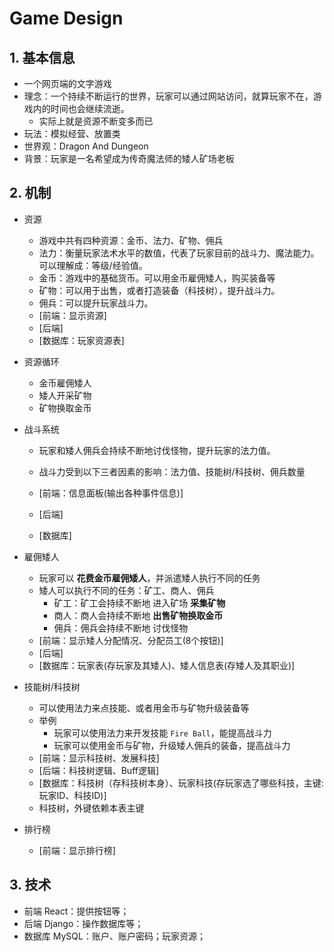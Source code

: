 # Game Design

## 1. 基本信息

- 一个网页端的文字游戏
- 理念：一个持续不断运行的世界，玩家可以通过网站访问，就算玩家不在，游戏内的时间也会继续流逝。
  - 实际上就是资源不断变多而已
- 玩法：模拟经营、放置类
- 世界观：Dragon And Dungeon
- 背景：玩家是一名希望成为传奇魔法师的矮人矿场老板

## 2. 机制

- 资源
  - 游戏中共有四种资源：金币、法力、矿物、佣兵
  - 法力：衡量玩家法术水平的数值，代表了玩家目前的战斗力、魔法能力。可以理解成：等级/经验值。
  - 金币：游戏中的基础货币。可以用金币雇佣矮人，购买装备等
  - 矿物：可以用于出售，或者打造装备（科技树），提升战斗力。
  - 佣兵：可以提升玩家战斗力。
  - [前端：显示资源]
  - [后端]
  - [数据库：玩家资源表]
- 资源循环
  - 金币雇佣矮人
  - 矮人开采矿物
  - 矿物换取金币
- 战斗系统
  - 玩家和矮人佣兵会持续不断地讨伐怪物，提升玩家的法力值。
  
  - 战斗力受到以下三者因素的影响：法力值、技能树/科技树、佣兵数量
  
  - [前端：信息面板(输出各种事件信息)]
  
  - [后端]
  
  - [数据库]
  
- 雇佣矮人
  - 玩家可以 **花费金币雇佣矮人**，并派遣矮人执行不同的任务
  - 矮人可以执行不同的任务：矿工、商人、佣兵
    - 矿工：矿工会持续不断地 进入矿场 **采集矿物**
    - 商人：商人会持续不断地 **出售矿物换取金币**
    - 佣兵：佣兵会持续不断地 讨伐怪物
  - [前端：显示矮人分配情况、分配员工(8个按钮)]
  - [后端]
  - [数据库：玩家表(存玩家及其矮人)、矮人信息表(存矮人及其职业)]
- 技能树/科技树
  - 可以使用法力来点技能、或者用金币与矿物升级装备等
  - 举例
    - 玩家可以使用法力来开发技能 `Fire Ball`，能提高战斗力
    - 玩家可以使用金币与矿物，升级矮人佣兵的装备，提高战斗力
  - [前端：显示科技树、发展科技]
  - [后端：科技树逻辑、Buff逻辑]
  - [数据库：科技树（存科技树本身）、玩家科技(存玩家选了哪些科技，主键:玩家ID、科技ID)]
  - 科技树，外键依赖本表主键
- 排行榜
  - [前端：显示排行榜]

## 3. 技术

- 前端 React：提供按钮等；
- 后端 Django：操作数据库等；
- 数据库 MySQL：账户、账户密码；玩家资源；

